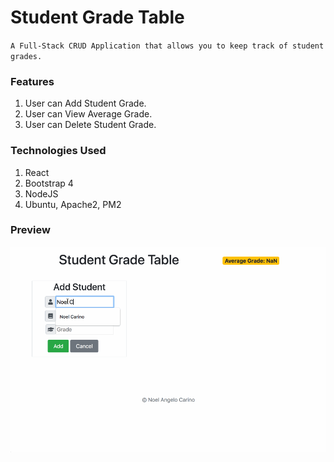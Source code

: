 # Student Grade Table
`A Full-Stack CRUD Application that allows you to keep track of student grades.`

### Features
  1. User can Add Student Grade.
  2. User can View Average Grade.
  3. User can Delete Student Grade.
  
### Technologies Used
  1. React
  2. Bootstrap 4
  3. NodeJS
  4. Ubuntu, Apache2, PM2

### Preview
![](server/public/images/studentgradetablepreview.gif)
